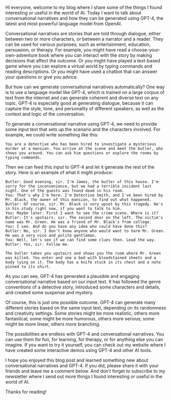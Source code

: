 Hi everyone, welcome to my blog where I share some of the things I found interesting or useful in the world of AI. Today I want to talk about conversational narratives and how they can be generated using GPT-4, the latest and most powerful language model from OpenAI.

Conversational narratives are stories that are told through dialogue, either between two or more characters, or between a narrator and a reader. They can be used for various purposes, such as entertainment, education, persuasion, or therapy. For example, you might have read a choose-your-own-adventure book where you can interact with the story by making decisions that affect the outcome. Or you might have played a text-based game where you can explore a virtual world by typing commands and reading descriptions. Or you might have used a chatbot that can answer your questions or give you advice.

But how can we generate conversational narratives automatically? One way is to use a language model like GPT-4, which is trained on a large corpus of text from the internet and can generate coherent and diverse text on any topic. GPT-4 is especially good at generating dialogue, because it can capture the style, tone, and personality of different speakers, as well as the context and logic of the conversation.

To generate a conversational narrative using GPT-4, we need to provide some input text that sets up the scenario and the characters involved. For example, we could write something like this:

```
You are a detective who has been hired to investigate a mysterious murder at a mansion. You arrive at the scene and meet the butler, who shows you around. You can ask him questions or explore the rooms by typing commands.
```

Then we can feed this input to GPT-4 and let it generate the rest of the story. Here is an example of what it might produce:

```
Butler: Good evening, sir. I'm James, the butler of this house. I'm sorry for the inconvenience, but we had a terrible incident last night. One of the guests was found dead in his room.
You: That's why I'm here. I'm Detective Smith, and I've been hired by Mr. Black, the owner of this mansion, to find out what happened.
Butler: Of course, sir. Mr. Black is very upset by this tragedy. He's in his study right now, if you want to talk to him.
You: Maybe later. First I want to see the crime scene. Where is it?
Butler: It's upstairs, sir. The second door on the left. The victim's name was Mr. Green. He was a friend of Mr. Black's from college.
You: I see. And do you have any idea who could have done this?
Butler: No, sir. I don't know anyone who would want to harm Mr. Green. He was a very nice and polite gentleman.
You: Well, let's see if we can find some clues then. Lead the way.
Butler: Yes, sir. Follow me.

The butler takes you upstairs and shows you the room where Mr. Green was killed. You enter and see a bed with bloodstained sheets and a body lying on it. The body has a knife stuck in its chest and a note pinned to its shirt.
```

As you can see, GPT-4 has generated a plausible and engaging conversational narrative based on our input text. It has followed the genre conventions of a detective story, introduced some characters and details, and created some suspense and mystery.

Of course, this is just one possible outcome. GPT-4 can generate many different stories based on the same input text, depending on its randomness and creativity settings. Some stories might be more realistic, others more fantastical; some might be more humorous, others more serious; some might be more linear, others more branching.

The possibilities are endless with GPT-4 and conversational narratives. You can use them for fun, for learning, for therapy, or for anything else you can imagine. If you want to try it yourself, you can check out my website where I have created some interactive demos using GPT-4 and other AI tools.

I hope you enjoyed this blog post and learned something new about conversational narratives and GPT-4. If you did, please share it with your friends and leave me a comment below. And don't forget to subscribe to my newsletter where I send out more things I found interesting or useful in the world of AI.

Thanks for reading!

